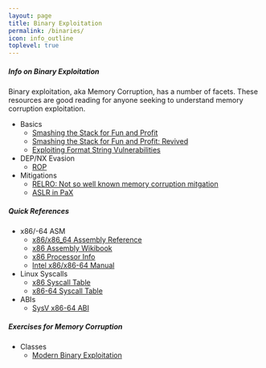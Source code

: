 ```yaml
---
layout: page
title: Binary Exploitation
permalink: /binaries/
icon: info_outline
toplevel: true
---
```


##### Info on Binary Exploitation #####

Binary exploitation, aka Memory Corruption, has a number of facets.  These
resources are good reading for anyone seeking to understand memory corruption
exploitation.


* Basics
  * [Smashing the Stack for Fun and Profit](http://insecure.org/stf/smashstack.html)
  * [Smashing the Stack for Fun and Profit: Revived](https://avicoder.me/2016/02/01/smashsatck-revived/)
  * [Exploiting Format String Vulnerabilities](http://julianor.tripod.com/bc/formatstring-1.2.pdf)
* DEP/NX Evasion
  * [ROP](/binaries/rop.html)
* Mitigations
  * [RELRO: Not so well known memory corruption mitgation](http://tk-blog.blogspot.com/2009/02/relro-not-so-well-known-memory.html)
  * [ASLR in PaX](https://pax.grsecurity.net/docs/aslr.txt)


##### Quick References #####

* x86/-64 ASM
  * [x86/x86_64 Assembly Reference](http://ref.x86asm.net/)
  * [x86 Assembly Wikibook](https://en.wikibooks.org/wiki/X86_Assembly)
  * [x86 Processor Info](http://sandpile.org/)
  * [Intel x86/x86-64 Manual](https://www-ssl.intel.com/content/dam/www/public/us/en/documents/manuals/64-ia-32-architectures-software-developer-manual-325462.pdf)
* Linux Syscalls
  * [x86 Syscall Table](http://docs.cs.up.ac.za/programming/asm/derick_tut/syscalls.html)
  * [x86-64 Syscall Table](http://blog.rchapman.org/post/36801038863/linux-system-call-table-for-x86-64)
* ABIs
  * [SysV x86-64 ABI](http://www.x86-64.org/documentation/abi.pdf)


##### Exercises for Memory Corruption #####

* Classes
  * [Modern Binary Exploitation](https://github.com/RPISEC/MBE)

